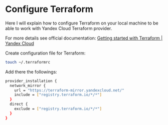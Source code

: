 # Configure Terraform

Here I will explain how to configure Terraform on your local machine to be able to work with Yandex Cloud Terraform provider.

For more details see official documentation: [Getting started with Terraform | Yandex Cloud](https://yandex.cloud/en/docs/tutorials/infrastructure-management/terraform-quickstart)

Create configuration file for Terraform:

```sh
touch ~/.terraformrc
```

Add there the followings:

```sh
provider_installation {
  network_mirror {
    url = "https://terraform-mirror.yandexcloud.net/"
    include = ["registry.terraform.io/*/*"]
  }
  direct {
    exclude = ["registry.terraform.io/*/*"]
  }
}
```
